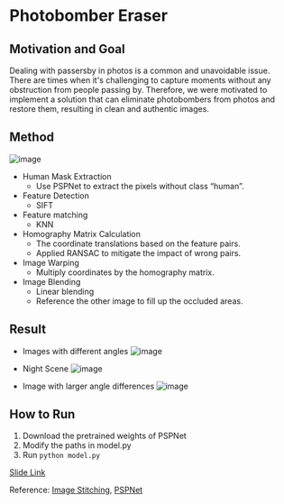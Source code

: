 # Photobomber Eraser

## Motivation and Goal
Dealing with passersby in photos is a common and unavoidable issue. There are times when it's challenging to capture moments without any obstruction from people passing by. Therefore, we were motivated to implement a solution that can eliminate photobombers from photos and restore them, resulting in clean and authentic images.

## Method
![image](https://github.com/TainanKyle/Photobumber-Eraser/assets/150419874/2505194c-e3c1-433c-94ce-9b05bc73548a)

- Human Mask Extraction 
  - Use PSPNet to extract the pixels without class “human”.
- Feature Detection
  - SIFT
- Feature matching
  - KNN
- Homography Matrix Calculation
  - The coordinate translations based on the feature pairs.
  - Applied RANSAC to mitigate the impact of wrong pairs.
- Image Warping
  - Multiply coordinates by the homography matrix.
- Image Blending
  - Linear blending
  - Reference the other image to fill up the occluded areas.
 
## Result
* Images with different angles
![image](https://github.com/TainanKyle/Photobumber-Eraser/assets/150419874/fdd6dffb-e625-4ef2-98b9-e60fe5df6cae)

* Night Scene
![image](https://github.com/TainanKyle/Photobumber-Eraser/assets/150419874/bd0d487d-cadd-4ea7-b766-1e15d45cd937)

* Image with larger angle differences
![image](https://github.com/TainanKyle/Photobumber-Eraser/assets/150419874/7f5fcbc4-1d4a-4946-9f70-dabecdb03524)


## How to Run
1. Download the pretrained weights of PSPNet
2. Modify the paths in model.py
3. Run `python model.py`


[Slide Link](https://docs.google.com/presentation/d/1_xSNHx6IEdSV8wERCFffddFSg87rtolcRObpJMDgy5Q/edit?usp=sharing)

Reference:
[Image Stitching](https://yungyung7654321.medium.com/python%E5%AF%A6%E4%BD%9C%E8%87%AA%E5%8B%95%E5%85%A8%E6%99%AF%E5%9C%96%E6%8B%BC%E6%8E%A5-automatic-panoramic-image-stitching-28629c912b5a), 
[PSPNet](https://github.com/hszhao/semseg)
